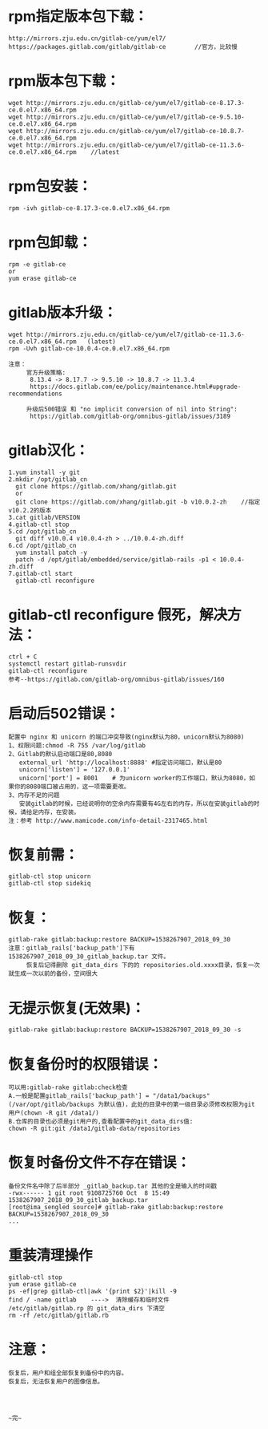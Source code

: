 # rpm指定版本包下载：
    http://mirrors.zju.edu.cn/gitlab-ce/yum/el7/
    https://packages.gitlab.com/gitlab/gitlab-ce        //官方，比较慢



# rpm版本包下载：
    wget http://mirrors.zju.edu.cn/gitlab-ce/yum/el7/gitlab-ce-8.17.3-ce.0.el7.x86_64.rpm
    wget http://mirrors.zju.edu.cn/gitlab-ce/yum/el7/gitlab-ce-9.5.10-ce.0.el7.x86_64.rpm
    wget http://mirrors.zju.edu.cn/gitlab-ce/yum/el7/gitlab-ce-10.8.7-ce.0.el7.x86_64.rpm
    wget http://mirrors.zju.edu.cn/gitlab-ce/yum/el7/gitlab-ce-11.3.6-ce.0.el7.x86_64.rpm    //latest

# rpm包安装：
    rpm -ivh gitlab-ce-8.17.3-ce.0.el7.x86_64.rpm

# rpm包卸载：
    rpm -e gitlab-ce
    or
    yum erase gitlab-ce
    
# gitlab版本升级：
    wget http://mirrors.zju.edu.cn/gitlab-ce/yum/el7/gitlab-ce-11.3.6-ce.0.el7.x86_64.rpm   (latest)
    rpm -Uvh gitlab-ce-10.0.4-ce.0.el7.x86_64.rpm
    
    注意：
         官方升级策略:
          8.13.4 -> 8.17.7 -> 9.5.10 -> 10.8.7 -> 11.3.4
          https://docs.gitlab.com/ee/policy/maintenance.html#upgrade-recommendations
          
         升级后500错误 和 "no implicit conversion of nil into String":
          https://gitlab.com/gitlab-org/omnibus-gitlab/issues/3189

# gitlab汉化：
    1.yum install -y git
    2.mkdir /opt/gitlab_cn
      git clone https://gitlab.com/xhang/gitlab.git
      or
      git clone https://gitlab.com/xhang/gitlab.git -b v10.0.2-zh    //指定v10.2.2的版本
    3.cat gitlab/VERSION
    4.gitlab-ctl stop
    5.cd /opt/gitlab_cn
      git diff v10.0.4 v10.0.4-zh > ../10.0.4-zh.diff
    6.cd /opt/gitlab_cn
      yum install patch -y
      patch -d /opt/gitlab/embedded/service/gitlab-rails -p1 < 10.0.4-zh.diff
    7.gitlab-ctl start
      gitlab-ctl reconfigure
    

# gitlab-ctl reconfigure 假死，解决方法：
    ctrl + C
    systemctl restart gitlab-runsvdir
    gitlab-ctl reconfigure
    参考--https://gitlab.com/gitlab-org/omnibus-gitlab/issues/160



# 启动后502错误：
    配置中 nginx 和 unicorn 的端口冲突导致(nginx默认为80，unicorn默认为8080)
    1、权限问题:chmod -R 755 /var/log/gitlab
    2、Gitlab的默认启动端口是80,8080
       external_url 'http://localhost:8888' #指定访问端口，默认是80
       unicorn['listen'] = '127.0.0.1'
       unicorn['port'] = 8001    # 为unicorn worker的工作端口，默认为8080，如果你的8080端口被占用的，这一项需要更改。
    3、内存不足的问题
       安装gitlab的时候，已经说明你的空余内存需要有4G左右的内存，所以在安装gitlab的时候，请给足内存，在安装。
    注：参考 http://www.mamicode.com/info-detail-2317465.html




# 恢复前需：
    gitlab-ctl stop unicorn
    gitlab-ctl stop sidekiq

# 恢复：
    gitlab-rake gitlab:backup:restore BACKUP=1538267907_2018_09_30
    注意：gitlab_rails['backup_path']下有 1538267907_2018_09_30_gitlab_backup.tar 文件。
         恢复后记得删除 git_data_dirs 下的的 repositories.old.xxxx目录，恢复一次就生成一次以前的备份，空间很大


# 无提示恢复(无效果)：
    gitlab-rake gitlab:backup:restore BACKUP=1538267907_2018_09_30 -s


# 恢复备份时的权限错误：
    可以用:gitlab-rake gitlab:check检查
    A.一般是配置gitlab_rails['backup_path'] = "/data1/backups"(/var/opt/gitlab/backups 为默认值)，此处的目录中的第一级目录必须修改权限为git用户(chown -R git /data1/)
    B.仓库的目录也必须是git用户的,查看配置中的git_data_dirs值:
    chown -R git:git /data1/gitlab-data/repositories

# 恢复时备份文件不存在错误：
    备份文件名中除了后半部分 _gitlab_backup.tar 其他的全是输入的时间戳
    -rwx------ 1 git root 9108725760 Oct  8 15:49 1538267907_2018_09_30_gitlab_backup.tar
    [root@ima_sengled source]# gitlab-rake gitlab:backup:restore BACKUP=1538267907_2018_09_30
    ...
    
# 重装清理操作
    gitlab-ctl stop
    yum erase gitlab-ce
    ps -ef|grep gitlab-ctl|awk '{print $2}'|kill -9
    find / -name gitlab    ---->  清除缓存和临时文件
    /etc/gitlab/gitlab.rp 的 git_data_dirs 下清空
    rm -rf /etc/gitlab/gitlab.rb

# 注意：
    恢复后，用户和组全部恢复到备份中的内容。
    恢复后，无法恢复用户的图像信息。




    ~完~
    
